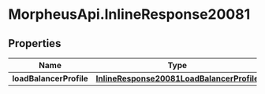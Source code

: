 # MorpheusApi.InlineResponse20081

## Properties

Name | Type | Description | Notes
------------ | ------------- | ------------- | -------------
**loadBalancerProfile** | [**InlineResponse20081LoadBalancerProfile**](InlineResponse20081LoadBalancerProfile.md) |  | [optional] 



